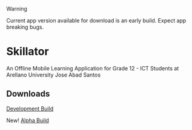 > [!WARNING]
> Current app version available for download is an early build.
> Expect app breaking bugs.

# Skillator
An Offline Mobile Learning Application for Grade 12 - ICT Students at Arellano University Jose Abad Santos 

## Downloads
[Development Build](https://github.com/idntknwlouis/skillator/releases/download/v0.0.1/Skillator-Development-Android.apk)

New! [Alpha Build](https://github.com/idntknwlouis/skillator/releases/download/v1.0-alpha/Skillator-Alpha1.0.apk)
